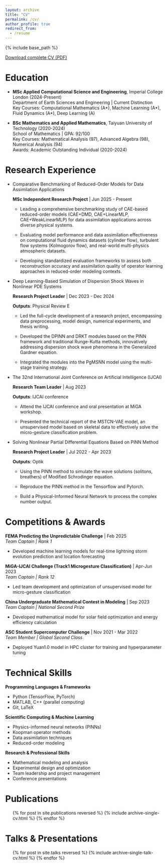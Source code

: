 ```yaml
---
layout: archive
title: "CV"
permalink: /cv/
author_profile: true
redirect_from:
  - /resume
---
```


{% include base_path %}

[Download complete CV (PDF)](/files/CV.pdf)

Education
======
* **MSc Applied Computational Science and Engineering**, Imperial College London (2024-Present)  
  Department of Earth Sciences and Engineering | Current Distinction  
  Key Courses: Computational Mathematics (A\*), Machine Learning (A\*), Fluid Dynamics (A\*), Deep Learning (A)

* **BSc Mathematics and Applied Mathematics**, Taiyuan University of Technology (2020-2024)  
  School of Mathematics | GPA: 92/100  
  Key Courses: Mathematical Analysis (97), Advanced Algebra (98), Numerical Analysis (94)  
  Awards: Academic Outstanding Individual (2020-2024)

Research Experience
======

* Comparative Benchmarking of Reduced-Order Models for Data Assimilation Applications

  **MSc Independent Research Project** | Jun 2025 - Present
  
  - Leading a comprehensive benchmarking study of CAE-based reduced-order models (CAE+DMD, CAE+LinearMLP, CAE+WeakLinearMLP) for data assimilation applications across diverse physical systems.
  
  - Evaluating model performance and data assimilation effectiveness on computational fluid dynamics datasets (cylinder flow), turbulent flow systems (Kolmogorov flow), and real-world multi-physics atmospheric datasets.
  
  - Developing standardized evaluation frameworks to assess both reconstruction accuracy and assimilation quality of operator learning approaches in reduced-order modeling contexts.

* Deep Learning-Based Simulation of Dispersion Shock Waves in Nonlinear PDE Systems

  **Research Project Leader** | Dec 2023 - Dec 2024  

  **Outputs**: Physical Review E
  
  - Led the full-cycle development of a research project, encompassing data preprocessing, model design, numerical experiments, and thesis writing.
  
  - Developed the DPINN and DRKT modules based on the PINN framework and traditional Runge-Kutta methods, innovatively addressing dispersion shock wave phenomena in the Generalized Gardner equation.
  
  - Integrated the modules into the PgMSNN model using the multi-stage training strategy.

* The 32nd International Joint Conference on Artificial Intelligence (IJCAI)

  **Research Team Leader** | Aug 2023  

  **Outputs**: IJCAI conference
  
  - Attend the IJCAI conference and oral presentation at MiGA workshop.
  
  - Presented the technical report of the MSTCN-VAE model, an unsupervised model based on skeletal data to effectively solve the micro-gesture classification problem.

* Solving Nonlinear Partial Differential Equations Based on PINN Method

  **Research Project Leader** | Jul 2022 - Apr 2023  

  **Outputs**: Optik
  
  - Using the PINN method to simulate the wave solutions (solitons, breathers) of Modified Schrodinger equation.
  
  - Reproduce the PINN method in the Tensorflow and Pytorch.
  
  - Build a Physical-Informed Neural Network to process the complex number output.

Competitions & Awards
======

**FEMA Predicting the Unpredictable Challenge** | Feb 2025  
*Team Captain | Rank 1*  
- Developed machine learning models for real-time lightning storm evolution prediction and location forecasting

**MiGA-IJCAI Challenge (Track1 Microgesture Classification)** | Apr-Jun 2023  
*Team Captain | Rank 12*  
- Led team development and optimization of unsupervised model for micro-gesture classification

**China Undergraduate Mathematical Contest in Modeling** | Sep 2023  
*Team Captain | National Second Prize*  
- Developed mathematical model for solar field optimization and energy efficiency calculation

**ASC Student Supercomputer Challenge** | Nov 2021 - Mar 2022  
*Team Member | Global Second Class*  
- Deployed Yuan1.0 model in HPC cluster for training and hyperparameter tuning

Technical Skills
======

**Programming Languages & Frameworks**
- Python (TensorFlow, PyTorch)
- MATLAB, C++ (parallel computing)
- Git, LaTeX

**Scientific Computing & Machine Learning**
- Physics-informed neural networks (PINNs)
- Koopman operator methods
- Data assimilation techniques
- Reduced-order modeling

**Research & Professional Skills**
- Mathematical modeling and analysis
- Experimental design and optimization
- Team leadership and project management
- Conference presentations

Publications
======
  <ul>{% for post in site.publications reversed %}
    {% include archive-single-cv.html %}
  {% endfor %}</ul>
  
Talks & Presentations
======
  <ul>{% for post in site.talks reversed %}
    {% include archive-single-talk-cv.html  %}
  {% endfor %}</ul>
